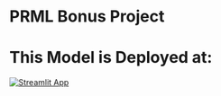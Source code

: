 # PRML Bonus Project

# This Model is Deployed at: 
[![Streamlit App](https://static.streamlit.io/badges/streamlit_badge_black_white.svg)](https://share.streamlit.io/amanthakur64/heartdiseaseprediction)

